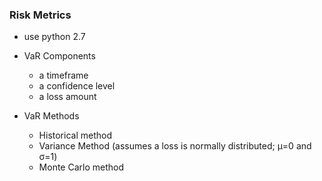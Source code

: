 ### Risk Metrics
- use python 2.7
- VaR Components
  - a timeframe
  - a confidence level
  - a loss amount
  
- VaR Methods
  - Historical method
  - Variance Method (assumes a loss is normally distributed; μ=0 and σ=1)
  - Monte Carlo method
